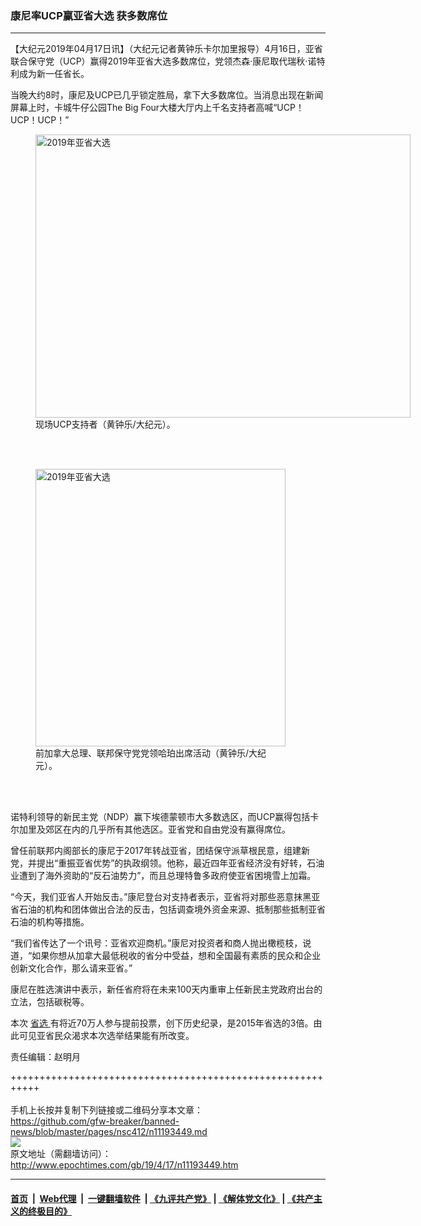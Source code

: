 ### 康尼率UCP赢亚省大选 获多数席位
------------------------

<p>
 【大纪元2019年04月17日讯】（大纪元记者黄钟乐卡尔加里报导）4月16日，亚省联合保守党（UCP）赢得2019年亚省大选多数席位，党领杰森·康尼取代瑞秋·诺特利成为新一任省长。
</p>
<p>
 当晚大约8时，康尼及UCP已几乎锁定胜局，拿下大多数席位。当消息出现在新闻屏幕上时，卡城牛仔公园The Big Four大楼大厅内上千名支持者高喊“UCP！UCP！UCP！”
</p>
<figure class="wp-caption aligncenter" id="attachment_11193470" style="width: 600px">
 <a href="http://i.epochtimes.com/assets/uploads/2019/04/ok_DSC_5821-r1.jpg">
  <img alt="2019年亚省大选" class="wp-image-11193470 size-full" height="453" src="http://i.epochtimes.com/assets/uploads/2019/04/ok_DSC_5821-r1.jpg" width="600"/>
 </a>
 <br/><figcaption class="wp-caption-text">
  现场UCP支持者（黄钟乐/大纪元）。
 </figcaption><br/>
</figure><br/>
<figure class="wp-caption aligncenter" id="attachment_11193481" style="width: 400px">
 <a href="http://i.epochtimes.com/assets/uploads/2019/04/ok_DSC_5830-r1.jpg">
  <img alt="2019年亚省大选" class="wp-image-11193481" height="444" src="http://i.epochtimes.com/assets/uploads/2019/04/ok_DSC_5830-r1.jpg" width="400"/>
 </a>
 <br/><figcaption class="wp-caption-text">
  前加拿大总理、联邦保守党党领哈珀出席活动（黄钟乐/大纪元）。
 </figcaption><br/>
</figure><br/>
<p>
 诺特利领导的新民主党（NDP）赢下埃德蒙顿市大多数选区，而UCP赢得包括卡尔加里及郊区在内的几乎所有其他选区。亚省党和自由党没有赢得席位。
</p>
<p>
 曾任前联邦内阁部长的康尼于2017年转战亚省，团结保守派草根民意，组建新党，并提出“重振亚省优势”的执政纲领。他称，最近四年亚省经济没有好转，石油业遭到了海外资助的“反石油势力”，而且总理特鲁多政府使亚省困境雪上加霜。
</p>
<p>
 “今天，我们亚省人开始反击。”康尼登台对支持者表示，亚省将对那些恶意抹黑亚省石油的机构和团体做出合法的反击，包括调查境外资金来源、抵制那些抵制亚省石油的机构等措施。
</p>
<p>
 “我们省传达了一个讯号：亚省欢迎商机。”康尼对投资者和商人抛出橄榄枝，说道，“如果你想从加拿大最低税收的省分中受益，想和全国最有素质的民众和企业创新文化合作，那么请来亚省。”
</p>
<p>
 康尼在胜选演讲中表示，新任省府将在未来100天内重审上任新民主党政府出台的立法，包括碳税等。
</p>
<p>
 本次
 <a href="http://www.epochtimes.com/gb/tag/%E7%9C%81%E9%80%89.html">
  省选
 </a>
 有将近70万人参与提前投票，创下历史纪录，是2015年省选的3倍。由此可见亚省民众渴求本次选举结果能有所改变。
</p>
<p>
 责任编辑：赵明月
</p>

+++++++++++++++++++++++++++++++++++++++++++++++++++++++++++<br/><br/>
手机上长按并复制下列链接或二维码分享本文章：<br/>
https://github.com/gfw-breaker/banned-news/blob/master/pages/nsc412/n11193449.md <br/>
<a href='https://github.com/gfw-breaker/banned-news/blob/master/pages/nsc412/n11193449.md'><img src='https://github.com/gfw-breaker/banned-news/blob/master/pages/nsc412/n11193449.md.png'/></a> <br/>
原文地址（需翻墙访问）：http://www.epochtimes.com/gb/19/4/17/n11193449.htm


------------------------
#### [首页](https://github.com/gfw-breaker/banned-news/blob/master/README.md) &nbsp;|&nbsp; [Web代理](https://github.com/labour-camp/helloworld) &nbsp;|&nbsp; [一键翻墙软件](https://github.com/gfw-breaker/nogfw/blob/master/README.md) &nbsp;| [《九评共产党》](https://github.com/gfw-breaker/9ping.md/blob/master/README.md#九评之一评共产党是什么) | [《解体党文化》](https://github.com/gfw-breaker/jtdwh.md/blob/master/README.md) | [《共产主义的终极目的》](https://github.com/gfw-breaker/gczydzjmd.md/blob/master/README.md)

